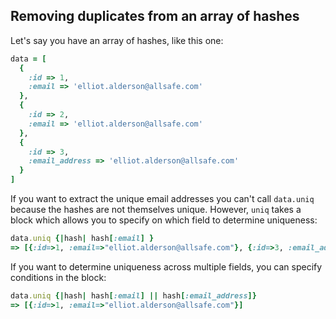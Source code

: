 ## Removing duplicates from an array of hashes

Let's say you have an array of hashes, like this one:

```ruby
data = [
  {
    :id => 1,
    :email => 'elliot.alderson@allsafe.com'
  },
  {
    :id => 2,
    :email => 'elliot.alderson@allsafe.com'
  },
  {
    :id => 3,
    :email_address => 'elliot.alderson@allsafe.com'
  }
]
```

If you want to extract the unique email addresses you can't call `data.uniq` because the hashes are not themselves unique. However, `uniq` takes a block which allows you to specify on which field to determine uniqueness:

```ruby
data.uniq {|hash| hash[:email] }
=> [{:id=>1, :email=>"elliot.alderson@allsafe.com"}, {:id=>3, :email_address=>"elliot.alderson@allsafe.com"}]
```

If you want to determine uniqueness across multiple fields, you can specify conditions in the block:

```ruby
data.uniq {|hash| hash[:email] || hash[:email_address]}
=> [{:id=>1, :email=>"elliot.alderson@allsafe.com"}]
```
